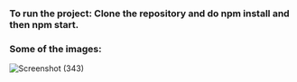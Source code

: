 ### To run the project: Clone the repository and do npm install and then npm start.

### Some of the images:
![Screenshot (343)](https://user-images.githubusercontent.com/70688937/169258895-36432ffa-30ef-49e6-821a-fe22ffe43f3a.png)


